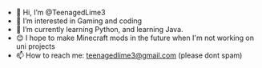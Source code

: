 - 👋 Hi, I’m @TeenagedLime3
- 👀 I’m interested in Gaming and coding
- 🌱 I’m currently learning Python, and learning Java.
- 😊 I hope to make Minecraft mods in the future when I'm not working on uni projects
- 📫 How to reach me: teenagedlime3@gmail.com (please dont spam)

<!---
TeenagedLime3/TeenagedLime3 is a ✨ special ✨ repository because its `README.md` (this file) appears on your GitHub profile.
You can click the Preview link to take a look at your changes.
--->
